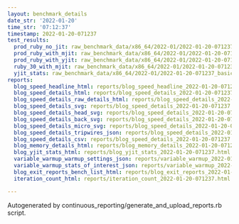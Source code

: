 ```yaml
---
layout: benchmark_details
date_str: '2022-01-20'
time_str: '07:12:37'
timestamp: 2022-01-20-071237
test_results:
  prod_ruby_no_jit: raw_benchmark_data/x86_64/2022-01/2022-01-20-071237_basic_benchmark_prod_ruby_no_jit.json
  prod_ruby_with_mjit: raw_benchmark_data/x86_64/2022-01/2022-01-20-071237_basic_benchmark_prod_ruby_with_mjit.json
  prod_ruby_with_yjit: raw_benchmark_data/x86_64/2022-01/2022-01-20-071237_basic_benchmark_prod_ruby_with_yjit.json
  ruby_30_with_mjit: raw_benchmark_data/x86_64/2022-01/2022-01-20-071237_basic_benchmark_ruby_30_with_mjit.json
  yjit_stats: raw_benchmark_data/x86_64/2022-01/2022-01-20-071237_basic_benchmark_yjit_stats.json
reports:
  blog_speed_headline_html: reports/blog_speed_headline_2022-01-20-071237.html
  blog_speed_details_html: reports/blog_speed_details_2022-01-20-071237.html
  blog_speed_details_raw_details_html: reports/blog_speed_details_2022-01-20-071237.raw_details.html
  blog_speed_details_svg: reports/blog_speed_details_2022-01-20-071237.svg
  blog_speed_details_head_svg: reports/blog_speed_details_2022-01-20-071237.head.svg
  blog_speed_details_back_svg: reports/blog_speed_details_2022-01-20-071237.back.svg
  blog_speed_details_micro_svg: reports/blog_speed_details_2022-01-20-071237.micro.svg
  blog_speed_details_tripwires_json: reports/blog_speed_details_2022-01-20-071237.tripwires.json
  blog_speed_details_csv: reports/blog_speed_details_2022-01-20-071237.csv
  blog_memory_details_html: reports/blog_memory_details_2022-01-20-071237.html
  blog_yjit_stats_html: reports/blog_yjit_stats_2022-01-20-071237.html
  variable_warmup_warmup_settings_json: reports/variable_warmup_2022-01-20-071237.warmup_settings.json
  variable_warmup_stats_of_interest_json: reports/variable_warmup_2022-01-20-071237.stats_of_interest.json
  blog_exit_reports_bench_list_html: reports/blog_exit_reports_2022-01-20-071237.bench_list.html
  iteration_count_html: reports/iteration_count_2022-01-20-071237.html

---
```

Autogenerated by continuous_reporting/generate_and_upload_reports.rb script.
